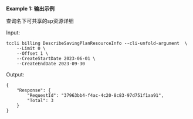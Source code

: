 **Example 1: 输出示例**

查询名下可共享的sp资源详细

Input: 

```
tccli billing DescribeSavingPlanResourceInfo --cli-unfold-argument  \
    --Limit 0 \
    --Offset 1 \
    --CreateStartDate 2023-06-01 \
    --CreateEndDate 2023-09-30
```

Output: 
```
{
    "Response": {
        "RequestId": "37963bb4-f4ac-4c20-8c83-97d751f1aa91",
        "Total": 3
    }
}
```

